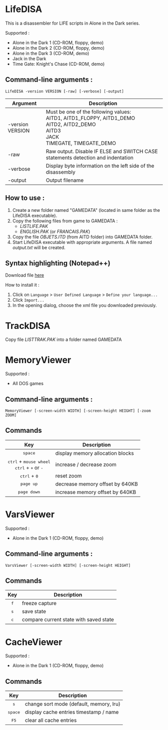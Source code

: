 # LifeDISA

This is a disassembler for LIFE scripts in Alone in the Dark series.

Supported :
* Alone in the Dark 1 (CD-ROM, floppy, demo)
* Alone in the Dark 2 (CD-ROM, floppy, demo)
* Alone in the Dark 3 (CD-ROM, demo)
* Jack in the Dark
* Time Gate: Knight's Chase (CD-ROM, demo)

## Command-line arguments : 
```
LifeDISA -version VERSION [-raw] [-verbose] [-output]
```
| Argument | Description |
|-|-|
| -version VERSION | Must be one of the following values:<br>AITD1, AITD1_FLOPPY, AITD1_DEMO<br>AITD2, AITD2_DEMO<br>AITD3<br>JACK<br>TIMEGATE, TIMEGATE_DEMO |
| -raw | Raw output. Disable IF ELSE and SWITCH CASE statements detection and indentation |
| -verbose | Display byte information on the left side of the disassembly |
| -output | Output filename |

## How to use : 

1. Create a new folder named "GAMEDATA" (located in same folder as the LifeDISA executable).
2. Copy the following files from game to GAMEDATA :
   - *LISTLIFE.PAK*
   - *ENGLISH.PAK* (or *FRANCAIS.PAK*)
3. Copy the file *OBJETS.ITD* (from AITD folder) into GAMEDATA folder.
4. Start LifeDISA executable with appropriate arguments. A file named *output.txt* will be created.

## Syntax highlighting (Notepad++)

Download file [here](https://github.com/tigrouind/AITD-tools/raw/master/AITD.xml)

How to install it :
1. Click on `Language` > `User Defined Language` > `Define your language...`
2. Click `Import...`
3. In the opening dialog, choose the xml file you downloaded previously.

# TrackDISA

Copy file *LISTTRAK.PAK* into a folder named GAMEDATA

# MemoryViewer

Supported :
* All DOS games

## Command-line arguments : 
```
MemoryViewer [-screen-width WIDTH] [-screen-height HEIGHT] [-zoom ZOOM]
```

## Commands
| Key | Description |
| :-: | - |
| <kbd>space</kbd> | display memory allocation blocks
| <kbd>ctrl</kbd> + <kbd>mouse wheel</kbd> <br> <kbd>ctrl</kbd> + <kbd>+</kbd> or <kbd>-</kbd>| increase / decrease zoom
| <kbd>ctrl</kbd> + <kbd>0</kbd> | reset zoom
| <kbd>page up</kbd> | decrease memory offset by 640KB
| <kbd>page down</kbd> | increase memory offset by 640KB

# VarsViewer

Supported :
* Alone in the Dark 1 (CD-ROM, floppy, demo)

## Command-line arguments : 
```
VarsViewer [-screen-width WIDTH] [-screen-height HEIGHT]
```

## Commands
| Key | Description |
| :-: | - |
| <kbd>f</kbd> | freeze capture
| <kbd>s</kbd> | save state
| <kbd>c</kbd> | compare current state with saved state

# CacheViewer

Supported :
* Alone in the Dark 1 (CD-ROM, floppy, demo)

## Commands
| Key | Description |
| :-: | - |
| <kbd>s</kbd> | change sort mode (default, memory, lru)
| <kbd>space</kbd> | display cache entries timestamp / name
| <kbd>F5</kbd> | clear all cache entries